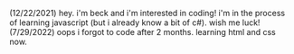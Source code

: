 (12/22/2021) hey. i'm beck and i'm interested in coding! i'm in the process of learning javascript (but i already know a bit of c#). wish me luck!
(7/29/2022) oops i forgot to code after 2 months. learning html and css now. 
